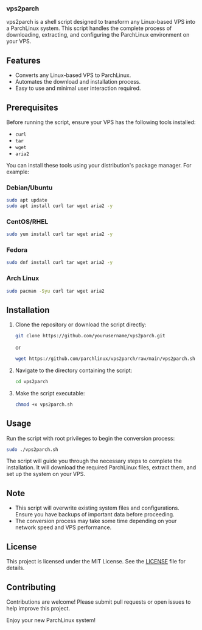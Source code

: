 ### vps2parch

vps2parch is a shell script designed to transform any Linux-based VPS into a ParchLinux system. This script handles the complete process of downloading, extracting, and configuring the ParchLinux environment on your VPS.

## Features

- Converts any Linux-based VPS to ParchLinux.
- Automates the download and installation process.
- Easy to use and minimal user interaction required.

## Prerequisites

Before running the script, ensure your VPS has the following tools installed:

- `curl`
- `tar`
- `wget`
- `aria2`

You can install these tools using your distribution's package manager. For example:

### Debian/Ubuntu
```sh
sudo apt update
sudo apt install curl tar wget aria2 -y
```

### CentOS/RHEL
```sh
sudo yum install curl tar wget aria2 -y
```

### Fedora
```sh
sudo dnf install curl tar wget aria2 -y
```

### Arch Linux
```sh
sudo pacman -Syu curl tar wget aria2
```

## Installation

1. Clone the repository or download the script directly:

    ```sh
    git clone https://github.com/yourusername/vps2parch.git
    ```

    or

    ```sh
    wget https://github.com/parchlinux/vps2parch/raw/main/vps2parch.sh
    ```

2. Navigate to the directory containing the script:

    ```sh
    cd vps2parch
    ```

3. Make the script executable:

    ```sh
    chmod +x vps2parch.sh
    ```

## Usage

Run the script with root privileges to begin the conversion process:

```sh
sudo ./vps2parch.sh
```

The script will guide you through the necessary steps to complete the installation. It will download the required ParchLinux files, extract them, and set up the system on your VPS.

## Note

- This script will overwrite existing system files and configurations. Ensure you have backups of important data before proceeding.
- The conversion process may take some time depending on your network speed and VPS performance.

## License

This project is licensed under the MIT License. See the [LICENSE](LICENSE) file for details.

## Contributing

Contributions are welcome! Please submit pull requests or open issues to help improve this project.

Enjoy your new ParchLinux system!
